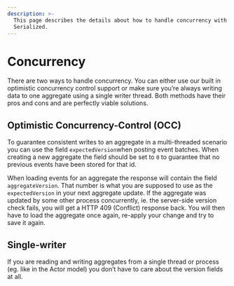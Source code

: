 ```yaml
---
description: >-
  This page describes the details about how to handle concurrency with
  Serialized.
---
```


# Concurrency

There are two ways to handle concurrency. You can either use our built in optimistic concurrency control support or make sure you’re always writing data to one aggregate using a single writer thread. Both methods have their pros and cons and are perfectly viable solutions.

## Optimistic Concurrency-Control \(OCC\)

To guarantee consistent writes to an aggregate in a multi-threaded scenario you can use the field `expectedVersion`when posting event batches. When creating a new aggregate the field should be set to `0` to guarantee that no previous events have been stored for that id.

When loading events for an aggregate the response will contain the field `aggregateVersion`. That number is what you are supposed to use as the `expectedVersion` in your next aggregate update. If the aggregate was updated by some other process concurrently, ie. the server-side version check fails, you will get a HTTP 409 \(Conflict\) response back. You will then have to load the aggregate once again, re-apply your change and try to save it again.

## Single-writer

If you are reading and writing aggregates from a single thread or process \(eg. like in the Actor model\) you don’t have to care about the version fields at all.

